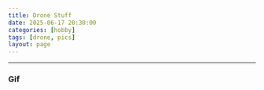 ```yaml
---
title: Drone Stuff
date: 2025-06-17 20:30:00 
categories: [hobby]
tags: [drone, pics]
layout: page
---
```

---
### Gif

